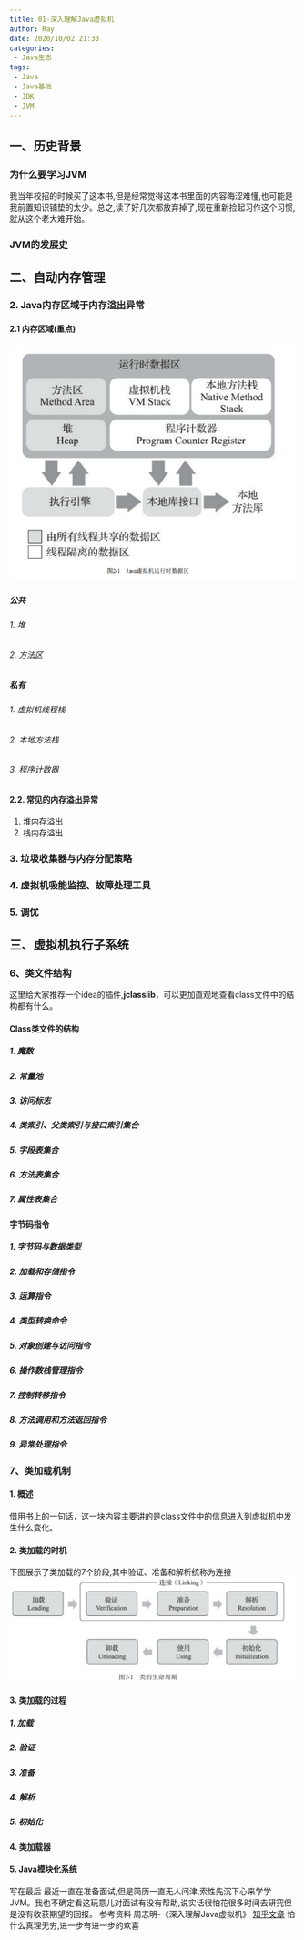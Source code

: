 ```yaml
---
title: 01-深入理解Java虚拟机
author: Ray
date: 2020/10/02 21:30
categories:
 - Java生态
tags:
 - Java
 - Java基础
 - JDK
 - JVM
---
```

## 一、历史背景

### 为什么要学习JVM

我当年校招的时候买了这本书,但是经常觉得这本书里面的内容晦涩难懂,也可能是我前置知识铺垫的太少。总之,读了好几次都放弃掉了,现在重新捡起习作这个习惯,就从这个老大难开始。

### JVM的发展史

## 二、自动内存管理

### 2. Java内存区域于内存溢出异常

#### 2.1 内存区域(重点)

![内存区域](https://raw.githubusercontent.com/aryangzhu/blogImage/master/blogImage/imagesJVM%E5%86%85%E5%AD%98%E5%8C%BA%E5%9F%9F20241023.png)

##### 公共

###### 1. 堆

###### 2. 方法区

##### 私有

###### 1. 虚拟机线程栈

###### 2. 本地方法栈

###### 3. 程序计数器

#### 2.2. 常见的内存溢出异常

1. 堆内存溢出
2. 栈内存溢出

### 3. 垃圾收集器与内存分配策略

### 4. 虚拟机吸能监控、故障处理工具

### 5. 调优

## 三、虚拟机执行子系统

### 6、类文件结构

这里给大家推荐一个idea的插件,**jclasslib**，可以更加直观地查看class文件中的结构都有什么。

#### Class类文件的结构

##### 1. 魔数

##### 2. 常量池

##### 3. 访问标志

##### 4. 类索引、父类索引与接口索引集合

##### 5. 字段表集合

##### 6. 方法表集合

##### 7. 属性表集合

#### 字节码指令

##### 1. 字节码与数据类型

##### 2. 加载和存储指令

##### 3. 运算指令

##### 4. 类型转换命令

##### 5. 对象创建与访问指令

##### 6. 操作数栈管理指令

##### 7. 控制转移指令

##### 8. 方法调用和方法返回指令

##### 9. 异常处理指令

### 7、类加载机制

#### 1. 概述

借用书上的一句话，这一块内容主要讲的是class文件中的信息进入到虚拟机中发生什么变化。

#### 2. 类加载的时机

下图展示了类加载的7个阶段,其中验证、准备和解析统称为连接
![类加载时机](https://raw.githubusercontent.com/aryangzhu/blogImage/master/blogImage/images%E7%B1%BB%E5%8A%A0%E8%BD%BD%E6%97%B6%E6%9C%BA20241023.png)

#### 3. 类加载的过程

##### 1. 加载

##### 2. 验证

##### 3. 准备

##### 4. 解析

##### 5. 初始化

#### 4. 类加载器

#### 5. Java模块化系统

写在最后
最近一直在准备面试,但是简历一直无人问津,索性先沉下心来学学JVM。我也不确定看这玩意儿对面试有没有帮助,说实话很怕花很多时间去研究但是没有收获期望的回报。
参考资料
周志明-《深入理解Java虚拟机》
[知乎文章](https://zhuanlan.zhihu.com/p/98337005)
怕什么真理无穷,进一步有进一步的欢喜
